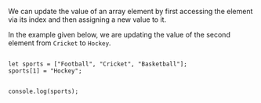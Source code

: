 We can update the value of
an array element by
first accessing the element
via its index
and
then assigning a new value to it.

In the example given below,
we are updating the value of
the second element from
`Cricket` to `Hockey`.

<Editor lang="javascript">
<code>
let sports = ["Football", "Cricket", "Basketball"];
sports[1] = "Hockey";

console.log(sports);
</code>
</Editor>